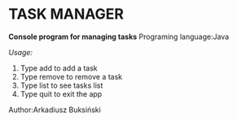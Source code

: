# TASK MANAGER
**Console program for managing tasks**
Programing language:Java

*Usage:*
1) Type add to add a task 
2) Type remove to remove a task
3) Type list to see tasks list
4) Type quit to exit the app

Author:Arkadiusz Buksiński
